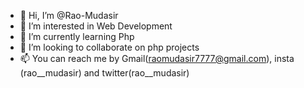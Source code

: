 - 👋 Hi, I’m @Rao-Mudasir
- 👀 I’m interested in Web Development
- 🌱 I’m currently learning Php
- 💞️ I’m looking to collaborate on php projects
- 📫 You can reach me by Gmail(raomudasir7777@gmail.com), insta (rao__mudasir) and twitter(rao__mudasir)

<!---
Rao-Mudasir/Rao-Mudasir is a ✨ special ✨ repository because its `README.md` (this file) appears on your GitHub profile.
You can click the Preview link to take a look at your changes.
--->
